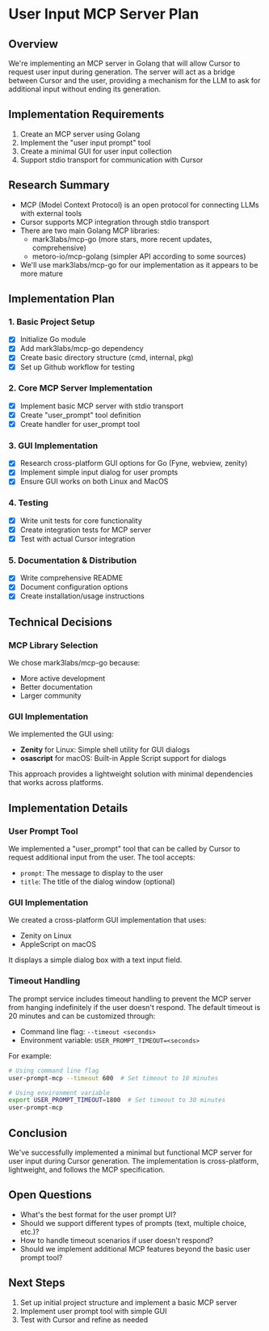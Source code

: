 # User Input MCP Server Plan

## Overview
We're implementing an MCP server in Golang that will allow Cursor to request user input during generation. The server will act as a bridge between Cursor and the user, providing a mechanism for the LLM to ask for additional input without ending its generation.

## Implementation Requirements
1. Create an MCP server using Golang
2. Implement the "user input prompt" tool
3. Create a minimal GUI for user input collection
4. Support stdio transport for communication with Cursor

## Research Summary
- MCP (Model Context Protocol) is an open protocol for connecting LLMs with external tools
- Cursor supports MCP integration through stdio transport
- There are two main Golang MCP libraries:
  - mark3labs/mcp-go (more stars, more recent updates, comprehensive)
  - metoro-io/mcp-golang (simpler API according to some sources)
- We'll use mark3labs/mcp-go for our implementation as it appears to be more mature

## Implementation Plan

### 1. Basic Project Setup
- [x] Initialize Go module
- [x] Add mark3labs/mcp-go dependency
- [x] Create basic directory structure (cmd, internal, pkg)
- [x] Set up Github workflow for testing

### 2. Core MCP Server Implementation
- [x] Implement basic MCP server with stdio transport
- [x] Create "user_prompt" tool definition
- [x] Create handler for user_prompt tool

### 3. GUI Implementation
- [x] Research cross-platform GUI options for Go (Fyne, webview, zenity)
- [x] Implement simple input dialog for user prompts
- [x] Ensure GUI works on both Linux and MacOS

### 4. Testing
- [x] Write unit tests for core functionality
- [x] Create integration tests for MCP server
- [x] Test with actual Cursor integration

### 5. Documentation & Distribution
- [x] Write comprehensive README
- [x] Document configuration options
- [x] Create installation/usage instructions

## Technical Decisions

### MCP Library Selection
We chose mark3labs/mcp-go because:
- More active development
- Better documentation
- Larger community

### GUI Implementation
We implemented the GUI using:
- **Zenity** for Linux: Simple shell utility for GUI dialogs
- **osascript** for macOS: Built-in Apple Script support for dialogs

This approach provides a lightweight solution with minimal dependencies that works across platforms.

## Implementation Details

### User Prompt Tool
We implemented a "user_prompt" tool that can be called by Cursor to request additional input from the user. The tool accepts:
- `prompt`: The message to display to the user
- `title`: The title of the dialog window (optional)

### GUI Implementation
We created a cross-platform GUI implementation that uses:
- Zenity on Linux
- AppleScript on macOS

It displays a simple dialog box with a text input field.

### Timeout Handling
The prompt service includes timeout handling to prevent the MCP server from hanging indefinitely if the user doesn't respond. The default timeout is 20 minutes and can be customized through:
- Command line flag: `--timeout <seconds>`
- Environment variable: `USER_PROMPT_TIMEOUT=<seconds>`

For example:
```bash
# Using command line flag
user-prompt-mcp --timeout 600  # Set timeout to 10 minutes

# Using environment variable
export USER_PROMPT_TIMEOUT=1800  # Set timeout to 30 minutes
user-prompt-mcp
```

## Conclusion
We've successfully implemented a minimal but functional MCP server for user input during Cursor generation. The implementation is cross-platform, lightweight, and follows the MCP specification.

## Open Questions
- What's the best format for the user prompt UI?
- Should we support different types of prompts (text, multiple choice, etc.)?
- How to handle timeout scenarios if user doesn't respond?
- Should we implement additional MCP features beyond the basic user prompt tool?

## Next Steps
1. Set up initial project structure and implement a basic MCP server
2. Implement user prompt tool with simple GUI
3. Test with Cursor and refine as needed 